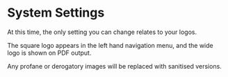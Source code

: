 # System Settings

At this time, the only setting you can change relates to your logos.

The square logo appears in the left hand navigation menu, and the wide logo is shown on PDF output.

Any profane or derogatory images will be replaced with sanitised versions.
